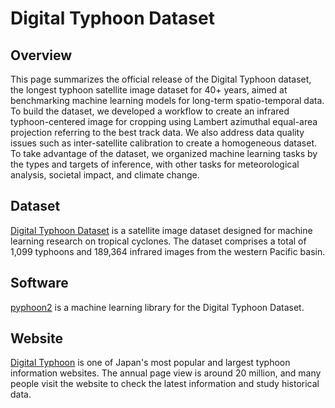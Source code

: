 # Digital Typhoon Dataset

## Overview

This page summarizes the official release of the Digital Typhoon dataset, the longest typhoon satellite image dataset for 40+ years, aimed at benchmarking machine learning models for long-term spatio-temporal data. To build the dataset, we developed a workflow to create an infrared typhoon-centered image for cropping using Lambert azimuthal equal-area projection referring to the best track data. We also address data quality issues such as inter-satellite calibration to create a homogeneous dataset. To take advantage of the dataset, we organized machine learning tasks by the types and targets of inference, with other tasks for meteorological analysis, societal impact, and climate change.

## Dataset

[Digital Typhoon Dataset](http://agora.ex.nii.ac.jp/digital-typhoon/dataset/) is a satellite image dataset designed for machine learning research on tropical cyclones. The dataset comprises a total of 1,099 typhoons and 189,364 infrared images from the western Pacific basin.

## Software

[pyphoon2](https://github.com/kitamoto-lab/pyphoon2) is a machine learning library for the Digital Typhoon Dataset. 

## Website

[Digital Typhoon](http://agora.ex.nii.ac.jp/digital-typhoon/) is one of Japan's most popular and largest typhoon information websites. The annual page view is around 20 million, and many people visit the website to check the latest information and study historical data. 



